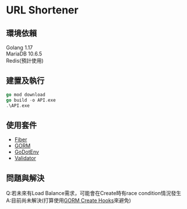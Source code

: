 # URL Shortener

## 環境依賴
Golang 1.17  
MariaDB 10.6.5  
Redis(預計使用)

## 建置及執行
```go
go mod download
go build -o API.exe
.\API.exe
```

## 使用套件
- [Fiber](https://github.com/gofiber/fiber)
- [GORM](https://gorm.io/index.html)
- [GoDotEnv](https://github.com/joho/godotenv)
- [Validator](https://github.com/go-playground/validator)

## 問題與解決
Q:若未來有Load Balance需求，可能會在Create時有race condition情況發生  
A:目前尚未解決(打算使用[GORM Create Hooks](https://gorm.io/docs/create.html#Create-Hooks)來避免)